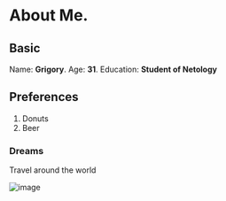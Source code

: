 # About Me.

## Basic
Name: **Grigory**.
Age: **31**.
Education: **Student of Netology**

## Preferences
1. Donuts
2. Beer
   
### Dreams
Travel around the world

![image](https://user-images.githubusercontent.com/130651216/233833508-0695434f-b2d1-40c4-9cc7-776bcb962217.png)
